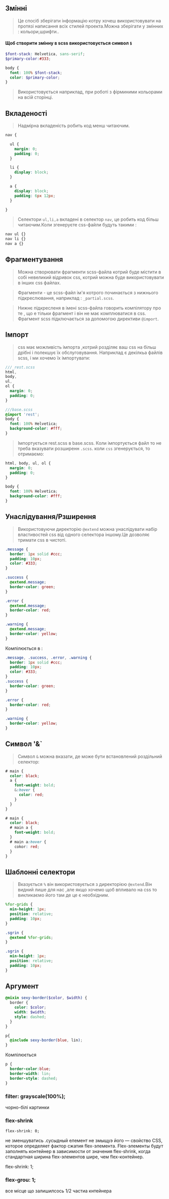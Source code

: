 ## Змінні
>Це спосіб зберігати інформацію котру хочеш використовувати на протязі написання всіх стилей проекта.Можна зберігати у змінних : кольори,шрифти..

#### Щоб створити змінну в scss використовується символ `$`
```scss
$font-stack: Helvetica, sans-serif;
$primary-color:#333;

body {
  font: 100% $font-stack;
  color: $primary-color;
}
```
>Використовується наприклад, при роботі з фірминими кольорами на всій сторінці.

## Вкладеності
>Надмірна вкладеність робить код менш читаючим.
```scss
nav {

  ul {
    margin: 0;
    padding: 0;
  }

  li {
    display: block;
  }

  a {
    display: block;
    padding: 6px 12px;
  }

}
```
>Селектори `ul,li,a` вкладені в селектор `nav`, це робить код більш читаючим.Коли згенеруєте css-файли будуть такими :

```css
nav ul {}
nav li {}
nav a {}
```

## Фрагментування
>Можна створювати фрагменти scss-файла  котрий буде містити в собі невеликий відривок css, котрий можна буде використовувати в інших css файлах.

>Фрагменти - це scss-файл ім'я котрого починається з нижнього підкреслювання, наприклад : `_partial.scss`.

>Нижнє підкресленя в імені scss-файла говорить компілятору про те , що е тільки фрагмент і він не має комплюватися в css.
>Фрагмент scss підключається за допомогою директиви `@import`.

## Імпорт

>css має можливість імпорта ,котрий розділяє ваш css на більш дрібні і полекшує їх обслуговування.
>Наприклад є декілкьа файлів scss, і ми хочемо їх імпортувати:
```scss
///_rest.scss
html,
body,
ul,
ol {
  margin: 0;
  padding: 0;
}

///base.scss
@import 'rest';
body {
  font: 100% Helvetica;
  background-color: #fff;
}
```
>Імпортується rest.scss в base.scss. Коли  імпортується файл то не треба вказувати розширенн `.scss`.
>коли `css`  згенерується, то отримаємо:
``` scss
html, body, ul, ol {
  margin: 0;
  padding: 0;
}

body {
  font: 100% Helvetica;
  background-color: #fff;
}
```

## Унаслідування/Рзширення
>Використовуючи директорію `@extend` можна унаслідувати набір властивостей css від одного селектора іншому.Це дозволяє тримати css в чистоті.

```scss
.message {
  border: 1px solid #ccc;
  padding: 10px;
  color: #333;
}

.success {
  @extend.message;
  border-color: green;
}

.error {
  @extend.message;
  border-color: red;
}

.warning {
  @extend.message;
  border-color: yellow;
}
```
Компілюється в :

```css
.message, .success, .error, .warning {
  border: 1px solid #ccc;
  padding: 10px;
  color: #333;
}
.success {
  border-color: green;
}

.error {
  border-color: red;
}

.warning {
  border-color: yellow;
}

```
## Символ '&`
>Символ `&` можна вказати, де може бути встановлений роздільний селектор:
 ```scss
 # main {
   color: black;
   a {
     font-weight: bold;
     &:hover {
       color: red;
     }
   }
 }
```
```css
# main {
  color: black;
  # main a {
    font-weight: bold;
  }
  # main a:hover {
    cokor: red;
  }
}
```
## Шаблонні селектори
>Вказується `%` він використовується  з директорією `@extend`.Він видний лише для нас ,але якщо хочемо щоб впливало на css то викликаємо його там де це є необхідним.
```scss
%for-grids {
  min-height: 1px;
  position: relative;
  padding: 10px;
}

.sgrin {
  @extend %for-grids;
}
```
```css
.sgrin {
  min-height: 1px;
  position: relative;
  padding: 10px;
}
```
## Аргумент 
```scss
@mixin sexy-border($color, $width) {
  border {
    color: $color;
    width: $width;
    style: dashed;
  }
}

p{
  @include sexy-border(blue, lin);
}
```
Компілюється 

```css
p {
  border-color:blue;
  border-width: lin;
  border-style: dashed;
}
```


###  filter: grayscale(100%);

чорно-білі картинки
### flex-shrink 

    flex-shrink: 0;
не зменшуватись .сусыдный елемент не змыщуэ його
— свойство CSS, которое определяет фактор сжатия  flex-элемента. Flex-элементы будут заполнять контейнер в зависимости от значения flex-shrink, когда стандартная ширина flex-элементов шире, чем flex-контейнер.

flex-shrink: 1;


### flex-grou: 1;
все місце що залишилсось
1/2 частиа кнтейнера
